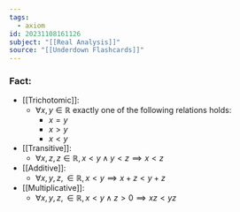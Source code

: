 ```yaml
---
tags:
  - axiom
id: 20231108161126
subject: "[[Real Analysis]]"
source: "[[Underdown Flashcards]]"
---
```

### Fact:
- [[Trichotomic]]:
	- $\forall x, y \in \mathbb{R}$ exactly one of the following relations holds:
		- $x=y$
		- $x>y$
		- $x<y$
- [[Transitive]]:
	- $\forall x, z, z \in \mathbb{R}, x < y \wedge y < z \implies x < z$
- [[Additive]]:
	- $\forall x, y, z, \in \mathbb{R}, x < y \implies x + z < y + z$
- [[Multiplicative]]:
	- $\forall x, y, z, \in \mathbb{R}, x < y \wedge z > 0 \implies xz < yz$
